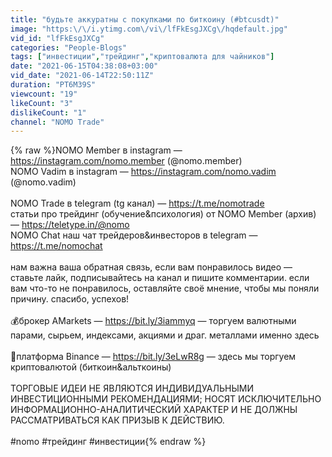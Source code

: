 ```yaml
---
title: "будьте аккуратны с покупками по биткоину (#btcusdt)"
image: "https:\/\/i.ytimg.com\/vi\/lfFkEsgJXCg\/hqdefault.jpg"
vid_id: "lfFkEsgJXCg"
categories: "People-Blogs"
tags: ["инвестиции","трейдинг","криптовалюта для чайников"]
date: "2021-06-15T04:38:08+03:00"
vid_date: "2021-06-14T22:50:11Z"
duration: "PT6M39S"
viewcount: "19"
likeCount: "3"
dislikeCount: "1"
channel: "NOMO Trade"
---
```

{% raw %}NOMO Member в instagram — <a rel="nofollow" target="blank" href="https://instagram.com/nomo.member">https://instagram.com/nomo.member</a> (@nomo.member)<br />NOMO Vadim в instagram — <a rel="nofollow" target="blank" href="https://instagram.com/nomo.vadim">https://instagram.com/nomo.vadim</a> (@nomo.vadim)<br /><br />NOMO Trade в telegram (tg канал) — <a rel="nofollow" target="blank" href="https://t.me/nomotrade">https://t.me/nomotrade</a><br />статьи про трейдинг (обучение&amp;психология) от NOMO Member (архив) — <a rel="nofollow" target="blank" href="https://teletype.in/@nomo">https://teletype.in/@nomo</a><br />NOMO Chat наш чат трейдеров&amp;инвесторов в telegram — <a rel="nofollow" target="blank" href="https://t.me/nomochat">https://t.me/nomochat</a><br /><br />нам важна ваша обратная связь, если вам понравилось видео — ставьте лайк, подписывайтесь на канал и пишите комментарии. если вам что-то не понравилось, оставляйте своё мнение, чтобы мы поняли причину. спасибо, успехов!<br /><br />💰брокер AMarkets — <a rel="nofollow" target="blank" href="https://bit.ly/3iammyq">https://bit.ly/3iammyq</a> — торгуем валютными парами, сырьем, индексами, акциями и драг. металлами именно здесь <br /><br />💎платформа Binance — <a rel="nofollow" target="blank" href="https://bit.ly/3eLwR8g">https://bit.ly/3eLwR8g</a> — здесь мы торгуем криптовалютой (биткоин&amp;альткоины)<br /><br />ТОРГОВЫЕ ИДЕИ НЕ ЯВЛЯЮТСЯ ИНДИВИДУАЛЬНЫМИ ИНВЕСТИЦИОННЫМИ РЕКОМЕНДАЦИЯМИ; НОСЯТ ИСКЛЮЧИТЕЛЬНО ИНФОРМАЦИОННО-АНАЛИТИЧЕСКИЙ ХАРАКТЕР И НЕ ДОЛЖНЫ РАССМАТРИВАТЬСЯ КАК ПРИЗЫВ К ДЕЙСТВИЮ.<br /><br />#nomo #трейдинг #инвестиции{% endraw %}
